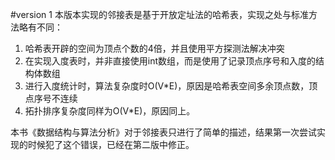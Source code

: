 #version 1
本版本实现的邻接表是基于开放定址法的哈希表，实现之处与标准方法略有不同：  
1. 哈希表开辟的空间为顶点个数的4倍，并且使用平方探测法解决冲突   
2. 在实现入度表时，并非直接使用int数组，而是使用了记录顶点序号和入度的结构体数组   
3. 进行入度统计时，算法复杂度时O(V\*E)，原因是哈希表空间多余顶点数，顶点序号不连续   
4. 拓扑排序复杂度同样为O(V*E)，原因同上。

   
本书《数据结构与算法分析》对于邻接表只进行了简单的描述，结果第一次尝试实现的时候犯了这个错误，已经在第二版中修正。
